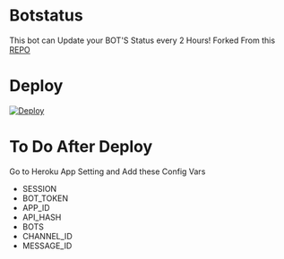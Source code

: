 # Botstatus
This bot can Update your BOT'S Status every 2 Hours! Forked From this [REPO](https://github.com/xditya/BotStatus) 

# Deploy
[![Deploy](https://www.herokucdn.com/deploy/button.svg)](https://heroku.com/deploy?template=https://github.com/Hirusha-H/BotStatus)

# To Do After Deploy
Go to Heroku App Setting and Add these Config Vars

- SESSION
- BOT_TOKEN
- APP_ID
- API_HASH
- BOTS
- CHANNEL_ID
- MESSAGE_ID

